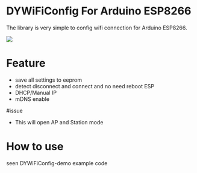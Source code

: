 # DYWiFiConfig For Arduino ESP8266

The library is very simple to config wifi connection for Arduino ESP8266.

 ![](https://raw.githubusercontent.com/danny-source/ESP8266_DYWiFiConfig/master/screenshot/screenshot-index-page.png)

# Feature
* save all settings to eeprom
* detect disconnect and connect and no need reboot ESP
* DHCP/Manual IP
* mDNS enable

#issue
* This will open AP and Station mode

# How to use
seen DYWiFiConfig-demo example code




